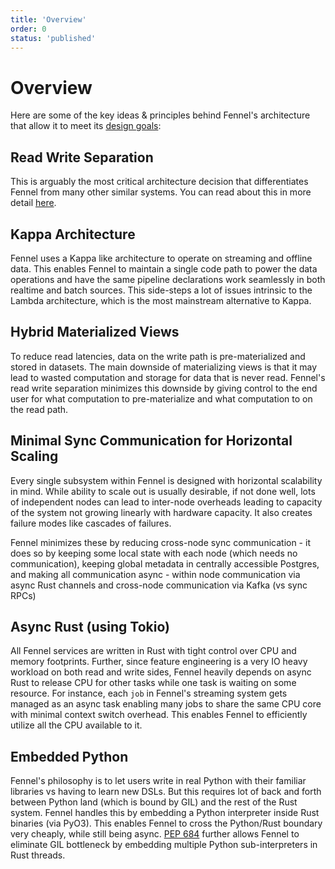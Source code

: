 ```yaml
---
title: 'Overview'
order: 0
status: 'published'
---
```


# Overview

Here are some of the key ideas & principles behind Fennel's architecture that 
allow it to meet its [design goals](/):

## Read Write Separation

This is arguably the most critical architecture decision that differentiates 
Fennel from many other similar systems. You can read about this in more detail 
[here](/architecture/read-write-separation).

## Kappa Architecture

Fennel uses a Kappa like architecture to operate on streaming and offline data.
This enables Fennel to maintain a single code path to power the data operations
and have the same pipeline declarations work seamlessly in both realtime and 
batch sources. This side-steps a lot of issues intrinsic to the Lambda 
architecture, which is the most mainstream alternative to Kappa.

## Hybrid Materialized Views

To reduce read latencies, data on the write path is pre-materialized and stored
in datasets. The main downside of materializing views is that it may lead to
wasted computation and storage for data that is never read. Fennel's read write
separation minimizes this downside by giving control to the end user for what 
computation to pre-materialize and what computation to on the read path.

## Minimal Sync Communication for Horizontal Scaling

Every single subsystem within Fennel is designed with horizontal scalability in mind.
While ability to scale out is usually desirable, if not done well, lots of independent
nodes can lead to inter-node overheads leading to capacity of the system not growing 
linearly with hardware capacity. It also creates failure modes like cascades of failures.

Fennel minimizes these by reducing cross-node sync communication - it does so by keeping
some local state with each node (which needs no communication), keeping global metadata 
in centrally accessible Postgres, and making all communication async - within node 
communication via async Rust channels and cross-node communication via Kafka (vs sync RPCs)

## Async Rust (using Tokio)

All Fennel services are written in Rust with tight control over CPU and memory
footprints. Further, since feature engineering is a very IO heavy workload on 
both read and write sides, Fennel heavily depends on async Rust to release CPU
for other tasks while one task is waiting on some resource. For instance, each
`job` in Fennel's streaming system gets managed as an async task enabling many
jobs to share the same CPU core with minimal context switch overhead. This 
enables Fennel to efficiently utilize all the CPU available to it.

## Embedded Python

Fennel's philosophy is to let users write in real Python with their familiar 
libraries vs having to learn new DSLs. But this requires lot of back and forth
between Python land (which is bound by GIL) and the rest of the Rust system. 
Fennel handles this by embedding a Python interpreter inside Rust binaries 
(via PyO3). This enables Fennel to cross the Python/Rust boundary very 
cheaply, while still being async. [PEP 684](https://discuss.python.org/t/pep-684-a-per-interpreter-gil/19583) 
further allows Fennel to eliminate GIL bottleneck by embedding multiple 
Python sub-interpreters in Rust threads.

